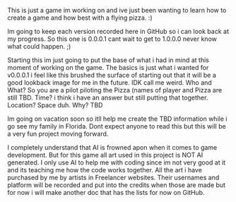This is just a game im working on and ive just been wanting to learn how to create a game and how best with a flying pizza. :)

Im going to keep each version recorded here in GitHub so i can look back at my progress. So this one is 0.0.0.1 cant wait to get to 1.0.0.0 never know what could happen. ;)



Starting this im just going to put the base of what i had in mind at this moment of working on the game. 
The basics is just what i wanted for v0.0.0.1 i feel like this brushed the surface of starting out that
it will be a good lookback image for me in the future. IDK call me weird. 
Who and What? So you are a pilot piloting the Pizza (names of player and Pizza are still TBD. 
Time? i think i have an answer but still putting that together.
Location? Space duh.
Why? TBD



Im going on vacation soon so itll help me create the TBD information while i go see my family in Florida.
Dont expect anyone to read this but this will be a very fun project moving forward.


I completely understand that AI is frowned apon when it comes to game development. But for this game all art used in this project 
is NOT AI generated. I only use AI to help me with coding since im not very good at it and its teaching me how the code works together.
All the art i have purchased by me by artists in Freelancer websites. Their usernames and platform will be recorded and put into 
the credits when those are made but for now i will make another doc that has the lists for now on GitHub. 
